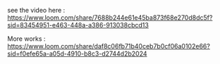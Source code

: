 see the video here : https://www.loom.com/share/7688b244e61e45ba873f68e270d8dc5f?sid=83454951-e463-448a-a386-913038cbcd13

More works : https://www.loom.com/share/daf8c06fb71b40ceb7b0cf06a0102e66?sid=f0efe65a-a05d-4910-b8c3-d2744d2b2024
